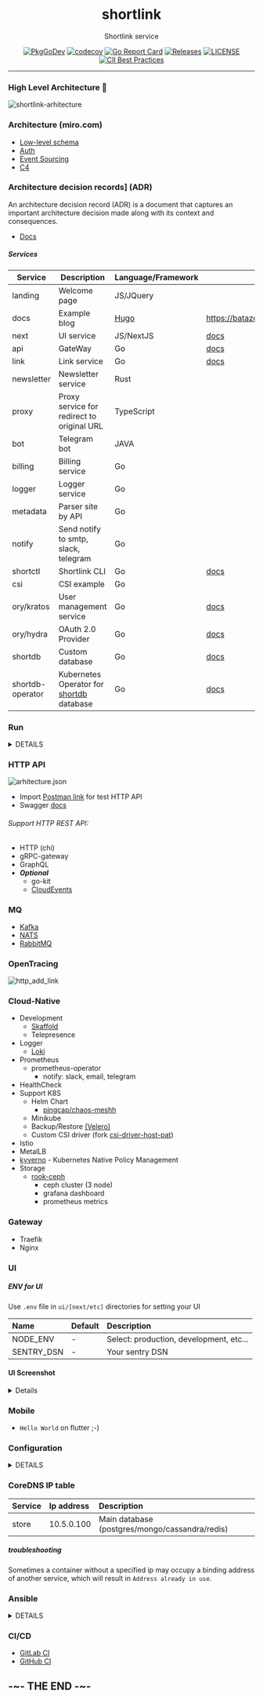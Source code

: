 <div align="center">

# shortlink

Shortlink service 

[![PkgGoDev](https://pkg.go.dev/badge/mod/github.com/batazor/shortlink)](https://pkg.go.dev/mod/github.com/batazor/shortlink)
[![codecov](https://codecov.io/gh/batazor/shortlink/branch/main/graph/badge.svg?token=Wxz5bI4QzF)](https://codecov.io/gh/batazor/shortlink)
[![Go Report Card](https://goreportcard.com/badge/github.com/batazor/shortlink)](https://goreportcard.com/report/github.com/batazor/shortlink)
[![Releases](https://img.shields.io/github/release-pre/batazor/shortlink.svg)](https://github.com/batazor/shortlink/releases)
[![LICENSE](https://img.shields.io/github/license/batazor/shortlink.svg)](https://github.com/batazor/shortlink/blob/main/LICENSE)
[![CII Best Practices](https://bestpractices.coreinfrastructure.org/projects/3510/badge)](https://bestpractices.coreinfrastructure.org/projects/3510)

</div>

<hr />

### High Level Architecture 🚀

![shortlink-arhitecture](./docs/shortlink-arhitecture.png)

### Architecture (miro.com)

- [Low-level schema](https://miro.com/app/board/o9J_laImQpo=/)
- [Auth](https://miro.com/app/board/o9J_lA5Wmhg=/)
- [Event Sourcing](https://miro.com/app/board/o9J_l-6o1U0=/)
- [C4](./docs/c4)

### Architecture decision records] (ADR)

An architecture decision record (ADR) is a document that captures an important architecture decision 
made along with its context and consequences.

+ [Docs](https://github.com/joelparkerhenderson/architecture-decision-record)

##### Services

| Service          | Description                                  | Language/Framework        | Docs                                     |
|------------------|----------------------------------------------|---------------------------|------------------------------------------|
| landing          | Welcome page                                 | JS/JQuery                 |                                          |
| docs             | Example blog                                 | [Hugo](https://gohugo.io) | https://batazor.github.io/shortlink/     |
| next             | UI service                                   | JS/NextJS                 | [docs](./ui/next/README.md)              |
| api              | GateWay                                      | Go                        | [docs](./docs/services/README.md)        |
| link             | Link service                                 | Go                        | [docs](./docs/services/README.md)        |
| newsletter       | Newsletter service                           | Rust                      |                                          |
| proxy            | Proxy service for redirect to original URL   | TypeScript                |                                          |
| bot              | Telegram bot                                 | JAVA                      |                                          |
| billing          | Billing service                              | Go                        |                                          |
| logger           | Logger service                               | Go                        |                                          |
| metadata         | Parser site by API                           | Go                        |                                          |
| notify           | Send notify to smtp, slack, telegram         | Go                        |                                          |
| shortctl         | Shortlink CLI                                | Go                        | [docs](./docs/shortctl.md)               |
| csi              | CSI example                                  | Go                        |                                          |
| ory/kratos       | User management service                      | Go                        | [docs](https://www.ory.sh/kratos/docs/)  |
| ory/hydra        | OAuth 2.0 Provider                           | Go                        | [docs](https://www.ory.sh/keto/docs/)    |
| shortdb          | Custom database                              | Go | [docs](./pkg/shortdb/README.md)          |
| shortdb-operator | Kubernetes Operator for [shortdb]((./pkg/shortdb/README.md)) database | Go | [docs](./pkg/shortdb-operator/README.md) |

### Run

<details><summary>DETAILS</summary>
<p>

##### Require

###### Install GIT sub-repository

```
git submodule update --init --recursive
```

##### docker-compose

###### For run
```
make run
```

###### For down
```
make down
```


##### Kubernetes (1.19+)

###### For run
```
make minikube-up
make helm-shortlink-up
```

###### For down
```
make minikube-down
```

##### Skaffold [(link)](https://skaffold.dev/)

###### For run
```
make skaffold-init
make skaffold-up
```

###### For down
```
make skaffold-down
```

###### Debug mode
```
make skaffold-debug
```

</p>
</details>

### HTTP API

![arhitecture.json](./docs/arhitecture.png)

+ Import [Postman link](./docs/shortlink.postman_collection.json) for
  test HTTP API
+ Swagger [docs](https://shortlink-org.gitlab.io/shortlink)

###### Support HTTP REST API:

- HTTP (chi)
- gRPC-gateway
- GraphQL
- ***Optional***
    - go-kit
    - [CloudEvents](https://cloudevents.io/)

### MQ

+ [Kafka](https://kafka.apache.org/)
+ [NATS](https://nats.io/)
+ [RabbitMQ](https://www.rabbitmq.com/)

### OpenTracing

![http_add_link](./docs/opentracing_add_link.png)

### Cloud-Native

+ Development
  + [Skaffold](https://skaffold.dev/)
  + Telepresence
+ Logger
  + [Loki](./docs/logger.md)
+ Prometheus
  + prometheus-operator
    + notify: slack, email, telegram
+ HealthCheck
+ Support K8S
  + Helm Chart
    + [pingcap/chaos-meshh](https://github.com/pingcap/chaos-mesh)
  + Minikube
  + Backup/Restore [(Velero)](https://velero.io/)
  + Custom CSI driver (fork [csi-driver-host-pat](https://github.com/kubernetes-csi/csi-driver-host-path))
+ Istio
+ MetalLB
+ [kyverno](https://kyverno.io/) - Kubernetes Native Policy Management
+ Storage
  + [rook-ceph](https://rook.io/)
    + ceph cluster (3 node)
    + grafana dashboard
    + prometheus metrics

### Gateway

+ Traefik
+ Nginx

### UI

##### ENV for UI

Use `.env` file in `ui/[next/etc]` directories for setting your UI


| Name                | Default                                                     | Description                                                                                    |
|:--------------------|:------------------------------------------------------------|:-----------------------------------------------------------------------------------------------|
| NODE_ENV            | -                                                           | Select: production, development, etc...                                                        |
| SENTRY_DSN          | -                                                           | Your sentry DSN                                                                                |

#### UI Screenshot

<details>

| Describe                | Screenshot                           |
|-------------------------|--------------------------------------|
| Link Table              | ![link table](./docs/next-js-ui.png) |

</details>

### Mobile

+ `Hello World` on flutter ;-)

### Configuration

<details><summary>DETAILS</summary>
<p>

##### [12 factors: ENV](https://12factor.net/config)

[View ENV Variables](./docs/env.md)

</p>
</details>

### CoreDNS IP table

| Service | Ip address | Description                                    |
|:--------|:-----------|:-----------------------------------------------|
| store   | 10.5.0.100 | Main database (postgres/mongo/cassandra/redis) |

##### troubleshooting

Sometimes a container without a specified ip may occupy a binding
address of another service, which will result in `Address already in
use`.

### Ansible

<details><summary>DETAILS</summary>
<p>

##### Vagrant

```
cd ops/vagrant
vagrant up

cd ops/ansible
ansible-playbook playbooks/playbook.yml
```

##### DNS/HTTP

+ `ui-next.shortlink.vagrant:8081`

</p>
</details>

### CI/CD

- [GitLab CI](./ops/gitlab/README.md)
- [GitHub CI](./.github/DOCS.md)

## -~- THE END -~-

[mergify]: https://mergify.io
[mergify-status]: https://img.shields.io/endpoint.svg?url=https://dashboard.mergify.io/badges/batazor/shortlink&style=flat

